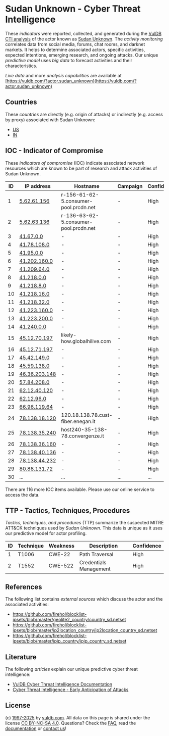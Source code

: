 # Sudan Unknown - Cyber Threat Intelligence

These _indicators_ were reported, collected, and generated during the [VulDB CTI analysis](https://vuldb.com/?kb.cti) of the actor known as [Sudan Unknown](https://vuldb.com/?actor.sudan_unknown). The _activity monitoring_ correlates data from social media, forums, chat rooms, and darknet markets. It helps to determine associated actors, specific activities, expected intentions, emerging research, and ongoing attacks. Our unique _predictive model_ uses _big data_ to forecast activities and their characteristics.

_Live data_ and more _analysis capabilities_ are available at [https://vuldb.com/?actor.sudan_unknown](https://vuldb.com/?actor.sudan_unknown)

## Countries

These _countries_ are directly (e.g. origin of attacks) or indirectly (e.g. access by proxy) associated with Sudan Unknown:

* [US](https://vuldb.com/?country.us)
* [IN](https://vuldb.com/?country.in)

## IOC - Indicator of Compromise

These _indicators of compromise_ (IOC) indicate associated network resources which are known to be part of research and attack activities of Sudan Unknown.

ID | IP address | Hostname | Campaign | Confidence
-- | ---------- | -------- | -------- | ----------
1 | [5.62.61.156](https://vuldb.com/?ip.5.62.61.156) | r-156-61-62-5.consumer-pool.prcdn.net | - | High
2 | [5.62.63.136](https://vuldb.com/?ip.5.62.63.136) | r-136-63-62-5.consumer-pool.prcdn.net | - | High
3 | [41.67.0.0](https://vuldb.com/?ip.41.67.0.0) | - | - | High
4 | [41.78.108.0](https://vuldb.com/?ip.41.78.108.0) | - | - | High
5 | [41.95.0.0](https://vuldb.com/?ip.41.95.0.0) | - | - | High
6 | [41.202.160.0](https://vuldb.com/?ip.41.202.160.0) | - | - | High
7 | [41.209.64.0](https://vuldb.com/?ip.41.209.64.0) | - | - | High
8 | [41.218.0.0](https://vuldb.com/?ip.41.218.0.0) | - | - | High
9 | [41.218.8.0](https://vuldb.com/?ip.41.218.8.0) | - | - | High
10 | [41.218.16.0](https://vuldb.com/?ip.41.218.16.0) | - | - | High
11 | [41.218.32.0](https://vuldb.com/?ip.41.218.32.0) | - | - | High
12 | [41.223.160.0](https://vuldb.com/?ip.41.223.160.0) | - | - | High
13 | [41.223.200.0](https://vuldb.com/?ip.41.223.200.0) | - | - | High
14 | [41.240.0.0](https://vuldb.com/?ip.41.240.0.0) | - | - | High
15 | [45.12.70.197](https://vuldb.com/?ip.45.12.70.197) | likely-how.globalhilive.com | - | High
16 | [45.12.71.197](https://vuldb.com/?ip.45.12.71.197) | - | - | High
17 | [45.42.149.0](https://vuldb.com/?ip.45.42.149.0) | - | - | High
18 | [45.59.138.0](https://vuldb.com/?ip.45.59.138.0) | - | - | High
19 | [46.36.203.148](https://vuldb.com/?ip.46.36.203.148) | - | - | High
20 | [57.84.208.0](https://vuldb.com/?ip.57.84.208.0) | - | - | High
21 | [62.12.40.120](https://vuldb.com/?ip.62.12.40.120) | - | - | High
22 | [62.12.96.0](https://vuldb.com/?ip.62.12.96.0) | - | - | High
23 | [66.96.119.64](https://vuldb.com/?ip.66.96.119.64) | - | - | High
24 | [78.138.18.120](https://vuldb.com/?ip.78.138.18.120) | 120.18.138.78.cust-fiber.enegan.it | - | High
25 | [78.138.35.240](https://vuldb.com/?ip.78.138.35.240) | host240-35-138-78.convergenze.it | - | High
26 | [78.138.36.160](https://vuldb.com/?ip.78.138.36.160) | - | - | High
27 | [78.138.40.136](https://vuldb.com/?ip.78.138.40.136) | - | - | High
28 | [78.138.44.232](https://vuldb.com/?ip.78.138.44.232) | - | - | High
29 | [80.88.131.72](https://vuldb.com/?ip.80.88.131.72) | - | - | High
30 | ... | ... | ... | ...

There are 116 more IOC items available. Please use our online service to access the data.

## TTP - Tactics, Techniques, Procedures

_Tactics, techniques, and procedures_ (TTP) summarize the suspected MITRE ATT&CK techniques used by _Sudan Unknown_. This data is unique as it uses our predictive model for actor profiling.

ID | Technique | Weakness | Description | Confidence
-- | --------- | -------- | ----------- | ----------
1 | T1006 | CWE-22 | Path Traversal | High
2 | T1552 | CWE-522 | Credentials Management | High

## References

The following list contains _external sources_ which discuss the actor and the associated activities:

* https://github.com/firehol/blocklist-ipsets/blob/master/geolite2_country/country_sd.netset
* https://github.com/firehol/blocklist-ipsets/blob/master/ip2location_country/ip2location_country_sd.netset
* https://github.com/firehol/blocklist-ipsets/blob/master/ipip_country/ipip_country_sd.netset

## Literature

The following _articles_ explain our unique predictive cyber threat intelligence:

* [VulDB Cyber Threat Intelligence Documentation](https://vuldb.com/?kb.cti)
* [Cyber Threat Intelligence - Early Anticipation of Attacks](https://www.scip.ch/en/?labs.20201022)

## License

(c) [1997-2025](https://vuldb.com/?kb.changelog) by [vuldb.com](https://vuldb.com/?kb.about). All data on this page is shared under the license [CC BY-NC-SA 4.0](https://creativecommons.org/licenses/by-nc-sa/4.0/). Questions? Check the [FAQ](https://vuldb.com/?kb.faq), read the [documentation](https://vuldb.com/?kb) or [contact us](https://vuldb.com/?contact)!
